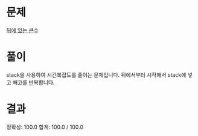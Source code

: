 # 문제

[뒤에 있는 큰수](https://school.programmers.co.kr/learn/courses/30/lessons/154539)

# 풀이

stack을 사용하여 시간복잡도를 줄이는 문제입니다. 뒤에서부터 시작해서 stack에 넣고 빼고를 반복합니다.

# 결과

정확성: 100.0
합계: 100.0 / 100.0
